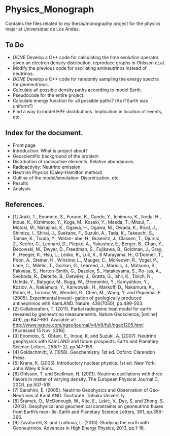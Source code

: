# Physics_Monograph
Contains the files related to my thesis/monography project for the physics major at Universidad de Los Andes.
## To Do
+ *DONE* Develop a C++ code for calculating the time evolution operator given an electron density distribution, reproduce graphs in Ohlsson et.al.
+ Modify the previous code for oscillating antineutrinos instead of neutrinos.
+ *DONE* Develop a C++ code for randomly sampling the energy spectra for geoneutrinos.
+ Calculate all possible density paths according to model Earth.
+ Pseudocode for the entire project.
 + Calculate energy function for all possible paths? (As if Earth was uniform?)
+ Find a way to model HPE distributions. Implication in location of events, etc.


 ## Index for the document.
 + Front page
 + Introduction: What is project about?
 + Geoscientific background of the problem
 + Distribution of radioactive elements. Relative abundances.
 + Radioactivity: Neutrino emission
 + Neutrino Physics (Caley-Hamilton method)
 + Outline of the model/simulation: Discretization, etc.
 + Results
 + Analysis



## References.
- [1] Araki, T., Enomoto, S., Furuno, K., Gando, Y., Ichimura, K., Ikeda, H., Inoue,
K., Kishimoto, Y., Koga, M., Koseki, Y., Maeda, T., Mitsui, T., Motoki, M.,
Nakajima, K., Ogawa, H., Ogawa, M., Owada, K., Ricol, J., Shimizu, I., Shirai,
J., Suekane, F., Suzuki, A., Tada, K., Takeuchi, S., Tamae, K., Tsuda, Y., Watan-
abe, H., Busenitz, J., Classen, T., Djurcic, Z., Keefer, G., Leonard, D., Piepke,
A., Yakushev, E., Berger, B., Chan, Y., Decowski, M., Dwyer, D., Freedman, S.,
Fujikawa, B., Goldman, J., Gray, F., Heeger, K., Hsu, L., Lesko, K., Luk, K.,
6
Murayama, H., O’Donnell, T., Poon, A., Steiner, H., Winslow, L., Mauger, C.,
McKeown, R., Vogel, P., Lane, C., Miletic, T., Guillian, G., Learned, J., Maricic,
J., Matsuno, S., Pakvasa, S., Horton-Smith, G., Dazeley, S., Hatakeyama, S., Ro-
jas, A., Svoboda, R., Dieterle, B., Detwiler, J., Gratta, G., Ishii, K., Tolich, N.,
Uchida, Y., Batygov, M., Bugg, W., Efremenko, Y., Kamyshkov, Y., Kozlov, A.,
Nakamura, Y., Karwowski, H., Markoff, D., Nakamura, K., Rohm, R., Tornow, W.,
Wendell, R., Chen, M., Wang, Y. and Piquemal, F. (2005). Experimental investi-
gation of geologically produced antineutrinos with KamLAND. Nature, 436(7050),
pp.499-503.
- [2] Collaboration, T. (2011). Partial radiogenic heat model for earth revealed by
geoneutrino measurements. Nature Geoscience, [online] 4(9), pp.647-651. Available
at: http://www.nature.com/ngeo/journal/v4/n9/full/ngeo1205.html [Accessed 15
Nov. 2016].
- [3] Enomoto, S., Ohtani, E., Inoue, K. and Suzuki, A. (2007). Neutrino geophysics
with KamLAND and future prospects. Earth and Planetary Science Letters, 258(1-
2), pp.147-159.
- [4] Goldschmidt, V. (1958). Geochemistry. 1st ed. Oxford: Clarendon Press.
- [5] Krane, K. (2005). Introductory nuclear physics. 1st ed. New York: John Wiley &
Sons.
- [6] Ohlsson, T. and Snellman, H. (2001). Neutrino oscillations with three flavors in
matter of varying density. The European Physical Journal C, 20(3), pp.507-515.
- [7] Sanshiro, E. (2005). Neutrino Geophysics and Observation of Geo-Neutrinos at
KamLAND. Doctorate. Tohoku University.
- [8] Šrámek, O., McDonough, W., Kite, E., Lekić, V., Dye, S. and Zhong, S. (2013).
Geophysical and geochemical constraints on geoneutrino fluxes from Earth’s man-
tle. Earth and Planetary Science Letters, 361, pp.356-366.
- [9] Zavatarelli, S. and Ludhova, L. (2013). Studying the earth with Geoneutrinos.
Advances in High Energy Physics, 2013, pp.1-16.
